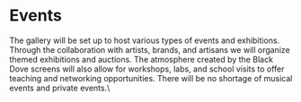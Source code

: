 # Events

The gallery will be set up to host various types of events and exhibitions. Through the collaboration with artists, brands, and artisans we will organize themed exhibitions and auctions. The atmosphere created by the Black Dove screens will also allow for workshops, labs, and school visits to offer teaching and networking opportunities. There will be no shortage of musical events and private events.\
